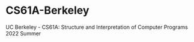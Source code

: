 # CS61A-Berkeley
UC Berkeley - CS61A: Structure and Interpretation of Computer Programs 2022 Summer
